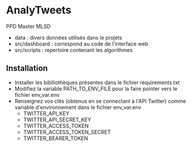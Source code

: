 # AnalyTweets

PPD Master MLSD

* data : divers données utilisés dans le projets
* src/dashboard : correspond au code de l'interface web
* src/scripts : repertoire contenant les algorithmes 

## Installation

* Installer les biblliothèques présentes dans le fichier requirements.txt
* Modifiez la variable PATH_TO_ENV_FILE pour la faire pointer vers le fichier env_var.env
* Renseignez vos clés (obtenus en se connectant à l'API Twitter) comme variable d'environnement dans le fichier env_var.env
  * TWITTER_API_KEY
  * TWITTER_API_SECRET_KEY
  * TWITTER_ACCESS_TOKEN
  * TWITTER_ACCESS_TOKEN_SECRET
  * TWITTER_BEARER_TOKEN



